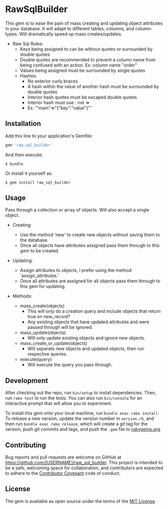 # RawSqlBuilder

This gem is to ease the pain of mass creating and updating object attributes in your database.
It will adapt to different tables, columns, and column-types.
Will dramatically speed up mass creates/updates.

- Raw Sql Rules:
  - Keys being assigned to can be without quotes or surrounded by double quotes
  - Double quotes are recommended to prevent a column name from being confused
    with an action. Ex: column name "order"
  - Values being assigned must be surrounded by single quotes
  - Hashes:
    - No exterior curly braces
    - A hash within the value of another hash must be surrounded by double quotes
    - Interior hash quotes must be escaped double quotes
    - Interior hash must use : not =>
    - Ex: '"main"=>"{\"key\":\"value\"}"'

## Installation

Add this line to your application's Gemfile:

```ruby
gem 'raw_sql_builder'
```

And then execute:

    $ bundle

Or install it yourself as:

    $ gem install raw_sql_builder

## Usage

Pass through a collection or array of objects.
Will also accept a single object.

- Creating:
  - Use the method 'new' to create new objects without saving them to the database.
  - Once all objects have attributes assigned pass them through to this gem to be created.
  
- Updating:
  - Assign attributes to objects, I prefer using the method 'assign_attributes.'
  - Once all attributes are assigned for all objects pass them through to this gem for updating.
  
- Methods:
  - mass_create(objects)
    - This will only do a creation query and include objects that return true on new_record?
    - Any existing objects that have updated attributes and were passed through will be ignored.
  - mass_update(objects)
    - Will only update existing objects and ignore new objects.
  - mass_create_or_update(objects)
    - Will separate new objects and updated objects, then run respective queries.
  - execute(query)
    - Will execute the query you pass through.

## Development

After checking out the repo, run `bin/setup` to install dependencies. Then, run `rake test` to run the tests. You can also run `bin/console` for an interactive prompt that will allow you to experiment.

To install this gem onto your local machine, run `bundle exec rake install`. To release a new version, update the version number in `version.rb`, and then run `bundle exec rake release`, which will create a git tag for the version, push git commits and tags, and push the `.gem` file to [rubygems.org](https://rubygems.org).

## Contributing

Bug reports and pull requests are welcome on GitHub at https://github.com/[USERNAME]/raw_sql_builder. This project is intended to be a safe, welcoming space for collaboration, and contributors are expected to adhere to the [Contributor Covenant](contributor-covenant.org) code of conduct.


## License

The gem is available as open source under the terms of the [MIT License](http://opensource.org/licenses/MIT).
